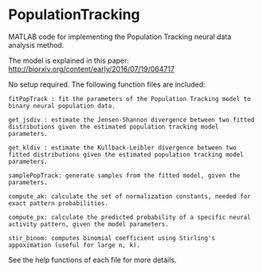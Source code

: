 # PopulationTracking
MATLAB code for implementing the Population Tracking neural data analysis method.

The model is explained in this paper:
http://biorxiv.org/content/early/2016/07/19/064717

No setup required. The following function files are included:

	fitPopTrack : fit the parameters of the Population Tracking model to binary neural population data.
	
	get_jsdiv : estimate the Jensen-Shannon divergence between two fitted distributions given the estimated population tracking model parameters.
	
	get_kldiv : estimate the Kullback-Leibler divergence between two fitted distributions given the estimated population tracking model parameters.

	samplePopTrack: generate samples from the fitted model, given the parameters.

	compute_ak: calculate the set of normalization constants, needed for exact pattern probabilities.

	compute_px: calculate the predicted probability of a specific neural activity pattern, given the model parameters.
	
	stir_binom: computes binomial coefficient using Stirling's appoximation (useful for large n, k).

See the help functions of each file for more details.
